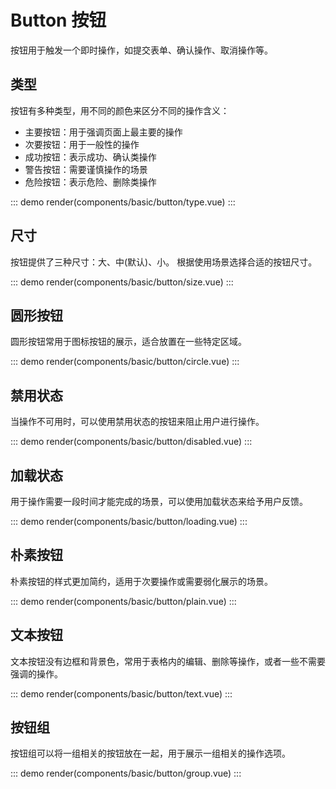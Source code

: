 # Button 按钮

按钮用于触发一个即时操作，如提交表单、确认操作、取消操作等。

## 类型

按钮有多种类型，用不同的颜色来区分不同的操作含义：

- 主要按钮：用于强调页面上最主要的操作
- 次要按钮：用于一般性的操作
- 成功按钮：表示成功、确认类操作
- 警告按钮：需要谨慎操作的场景
- 危险按钮：表示危险、删除类操作

::: demo
render(components/basic/button/type.vue)
:::

## 尺寸

按钮提供了三种尺寸：大、中(默认)、小。
根据使用场景选择合适的按钮尺寸。

::: demo
render(components/basic/button/size.vue)
:::

## 圆形按钮

圆形按钮常用于图标按钮的展示，适合放置在一些特定区域。

::: demo
render(components/basic/button/circle.vue)
:::

## 禁用状态

当操作不可用时，可以使用禁用状态的按钮来阻止用户进行操作。

::: demo
render(components/basic/button/disabled.vue)
:::

## 加载状态

用于操作需要一段时间才能完成的场景，可以使用加载状态来给予用户反馈。

::: demo
render(components/basic/button/loading.vue)
:::

## 朴素按钮

朴素按钮的样式更加简约，适用于次要操作或需要弱化展示的场景。

::: demo
render(components/basic/button/plain.vue)
:::

## 文本按钮

文本按钮没有边框和背景色，常用于表格内的编辑、删除等操作，或者一些不需要强调的操作。

::: demo
render(components/basic/button/text.vue)
:::

## 按钮组

按钮组可以将一组相关的按钮放在一起，用于展示一组相关的操作选项。

::: demo
render(components/basic/button/group.vue)
:::
